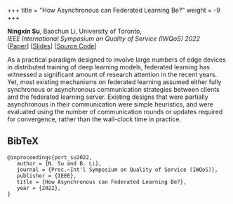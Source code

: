 +++
title = "How Asynchronous can Federated Learning Be?"
weight = -9
+++

**Ningxin Su**, Baochun Li, University of Toronto,      
*IEEE International Symposium on Quality of Service (IWQoS) 2022*    
[[Paper](/assets/iwqos22.pdf)] [[Slides](/assets/port_slides.pdf)] [[Source Code](https://github.com/TL-System/plato/tree/main/examples/port)]    

As a practical paradigm designed to involve large numbers of edge devices in distributed training of deep learning models, federated learning has witnessed a significant amount of research attention in the recent years. Yet, most existing mechanisms on federated learning assumed either fully synchronous or asynchronous communication strategies between clients and the federated learning server. Existing designs that were partially asynchronous in their communication were simple heuristics, and were evaluated using the number of communication rounds or updates required for convergence, rather than the wall-clock time in practice.

## BibTeX
```
@inproceedings{port_su2022,    
   author = {N. Su and B. Li},      
   journal = {Proc.~Int'l Symposium on Quality of Service (IWQoS)},     
   publisher = {IEEE},                 
   title = {How Asynchronous can Federated Learning Be?},                
   year = {2022},        
}
```